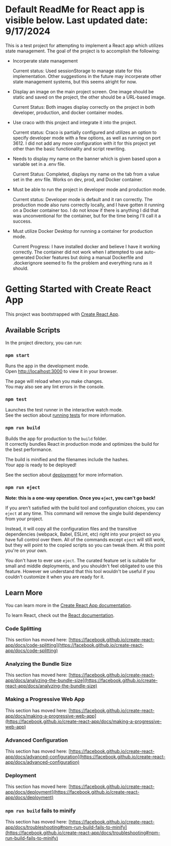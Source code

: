 # Default ReadMe for React app is visible below. Last updated date: 9/17/2024

This is a test project for attempting to implement a React app which utilizes state management. The goal of the project is to accomplish the following:

* Incorperate state management
   
    Current status: Used sessionStorage to manage state for this implementation. Other suggestions in the future may incorperate other state management systems, but this seems alright for now.

* Display an image on the main project screen. One image should be static and saved on the project, the other should be a URL-based image.
        
   Current Status: Both images display correctly on the project in both developer, production, and docker container modes.

* Use craco with this project and integrate it into the project.
    
    Current status: Craco is partially configured and utilizes an option to specify developer mode with a few options, as well as running on port 3612. I did not add any more configuration with it for this project yet other than the basic functionality and script rewriting.

* Needs to display my name on the banner which is given based upon a variable set in a .env file.

    Current Status: Completed, displays my name on the tab from a value set in the .env file. Works on dev, prod, and Docker container.

* Must be able to run the project in developer mode and production mode.

    Current status: Developer mode is default and it ran correctly. The production mode also runs correctly locally, and I have gotten it running on a Docker container too. I do not know if there is anything I did that was unconventional for the container, but for the time being I'll call it a success.

* Must utilize Docker Desktop for running a container for production mode.

    Current Progress: I have installed docker and believe I have it working correctly. The container did not work when I attempted to use auto-generated Docker features but doing a manual Dockerfile and .dockerignore seemed to fix the problem and everything runs as it should.






# Getting Started with Create React App

This project was bootstrapped with [Create React App](https://github.com/facebook/create-react-app).

## Available Scripts

In the project directory, you can run:

### `npm start`

Runs the app in the development mode.\
Open [http://localhost:3000](http://localhost:3000) to view it in your browser.

The page will reload when you make changes.\
You may also see any lint errors in the console.

### `npm test`

Launches the test runner in the interactive watch mode.\
See the section about [running tests](https://facebook.github.io/create-react-app/docs/running-tests) for more information.

### `npm run build`

Builds the app for production to the `build` folder.\
It correctly bundles React in production mode and optimizes the build for the best performance.

The build is minified and the filenames include the hashes.\
Your app is ready to be deployed!

See the section about [deployment](https://facebook.github.io/create-react-app/docs/deployment) for more information.

### `npm run eject`

**Note: this is a one-way operation. Once you `eject`, you can't go back!**

If you aren't satisfied with the build tool and configuration choices, you can `eject` at any time. This command will remove the single build dependency from your project.

Instead, it will copy all the configuration files and the transitive dependencies (webpack, Babel, ESLint, etc) right into your project so you have full control over them. All of the commands except `eject` will still work, but they will point to the copied scripts so you can tweak them. At this point you're on your own.

You don't have to ever use `eject`. The curated feature set is suitable for small and middle deployments, and you shouldn't feel obligated to use this feature. However we understand that this tool wouldn't be useful if you couldn't customize it when you are ready for it.

## Learn More

You can learn more in the [Create React App documentation](https://facebook.github.io/create-react-app/docs/getting-started).

To learn React, check out the [React documentation](https://reactjs.org/).

### Code Splitting

This section has moved here: [https://facebook.github.io/create-react-app/docs/code-splitting](https://facebook.github.io/create-react-app/docs/code-splitting)

### Analyzing the Bundle Size

This section has moved here: [https://facebook.github.io/create-react-app/docs/analyzing-the-bundle-size](https://facebook.github.io/create-react-app/docs/analyzing-the-bundle-size)

### Making a Progressive Web App

This section has moved here: [https://facebook.github.io/create-react-app/docs/making-a-progressive-web-app](https://facebook.github.io/create-react-app/docs/making-a-progressive-web-app)

### Advanced Configuration

This section has moved here: [https://facebook.github.io/create-react-app/docs/advanced-configuration](https://facebook.github.io/create-react-app/docs/advanced-configuration)

### Deployment

This section has moved here: [https://facebook.github.io/create-react-app/docs/deployment](https://facebook.github.io/create-react-app/docs/deployment)

### `npm run build` fails to minify

This section has moved here: [https://facebook.github.io/create-react-app/docs/troubleshooting#npm-run-build-fails-to-minify](https://facebook.github.io/create-react-app/docs/troubleshooting#npm-run-build-fails-to-minify)
